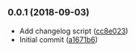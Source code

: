 ## <small>0.0.1 (2018-09-03)</small>

* Add changelog script ([cc8e023](https://github.com/edgeworkscreative/ewc-google-map/commit/cc8e023))
* Initial commit ([a1671b6](https://github.com/edgeworkscreative/ewc-google-map/commit/a1671b6))



